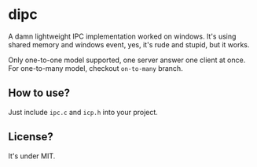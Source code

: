 dipc
====

A damn lightweight IPC implementation worked on windows. It's using shared memory and windows event, yes, it's rude and stupid, but it works.  

Only one-to-one model supported, one server answer one client at once.  
For one-to-many model, checkout `on-to-many` branch.

How to use?
-----------
Just include `ipc.c` and `icp.h` into your project.

License?
--------
It's under MIT.

